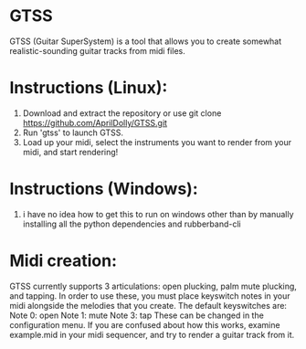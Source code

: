 # GTSS

GTSS (Guitar SuperSystem) is a tool that allows you to create somewhat realistic-sounding guitar tracks from midi files.

# Instructions (Linux):
1) Download and extract the repository or use git clone https://github.com/AprilDolly/GTSS.git
2) Run 'gtss' to launch GTSS.
3) Load up your midi, select the instruments you want to render from your midi, and start rendering!

# Instructions (Windows):
1) i have no idea how to get this to run on windows other than by manually installing all the python dependencies and rubberband-cli

# Midi creation:
GTSS currently supports 3 articulations: open plucking, palm mute plucking, and tapping.
In order to use these, you must place keyswitch notes in your midi alongside the melodies that you create.
The default keyswitches are:
Note 0: open
Note 1: mute
Note 3: tap
These can be changed in the configuration menu.
If you are confused about how this works, examine example.mid in your midi sequencer, and try to render a guitar track from it.
